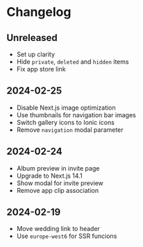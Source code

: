 # Changelog

## Unreleased
- Set up clarity
- Hide `private`, `deleted` and `hidden` items
- Fix app store link

## 2024-02-25
- Disable Next.js image optimization
- Use thumbnails for navigation bar images
- Switch gallery icons to Ionic icons
- Remove `navigation` modal parameter

## 2024-02-24
- Album preview in invite page
- Upgrade to Next.js 14.1
- Show modal for invite preview
- Remove app clip association

## 2024-02-19
- Move wedding link to header
- Use `europe-west6` for SSR funcions
